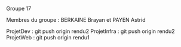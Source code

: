 Groupe 17

Membres du groupe : BERKAINE Brayan et PAYEN Astrid

ProjetDev : git push origin rendu2
ProjetInfra : git push origin rendu2
ProjetWeb : git push origin rendu1
